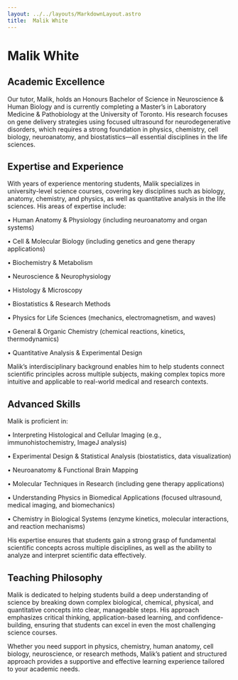 ```yaml
---
layout: ../../layouts/MarkdownLayout.astro
title:  Malik White
---
```


# Malik White

## Academic Excellence

Our tutor, Malik, holds an Honours Bachelor of Science in Neuroscience & Human Biology and is currently completing a Master’s in Laboratory Medicine & Pathobiology at the University of Toronto. His research focuses on gene delivery strategies using focused ultrasound for neurodegenerative disorders, which requires a strong foundation in physics, chemistry, cell biology, neuroanatomy, and biostatistics—all essential disciplines in the life sciences.



## Expertise and Experience



With years of experience mentoring students, Malik specializes in university-level science courses, covering key disciplines such as biology, anatomy, chemistry, and physics, as well as quantitative analysis in the life sciences. His areas of expertise include:

• Human Anatomy & Physiology (including neuroanatomy and organ systems)

• Cell & Molecular Biology (including genetics and gene therapy applications)

• Biochemistry & Metabolism

• Neuroscience & Neurophysiology

• Histology & Microscopy

• Biostatistics & Research Methods

• Physics for Life Sciences (mechanics, electromagnetism, and waves)

• General & Organic Chemistry (chemical reactions, kinetics, thermodynamics)

• Quantitative Analysis & Experimental Design



Malik’s interdisciplinary background enables him to help students connect scientific principles across multiple subjects, making complex topics more intuitive and applicable to real-world medical and research contexts.



## Advanced Skills



Malik is proficient in:

• Interpreting Histological and Cellular Imaging (e.g., immunohistochemistry, ImageJ analysis)

• Experimental Design & Statistical Analysis (biostatistics, data visualization)

• Neuroanatomy & Functional Brain Mapping

• Molecular Techniques in Research (including gene therapy applications)

• Understanding Physics in Biomedical Applications (focused ultrasound, medical imaging, and biomechanics)

• Chemistry in Biological Systems (enzyme kinetics, molecular interactions, and reaction mechanisms)



His expertise ensures that students gain a strong grasp of fundamental scientific concepts across multiple disciplines, as well as the ability to analyze and interpret scientific data effectively.


## Teaching Philosophy

Malik is dedicated to helping students build a deep understanding of science by breaking down complex biological, chemical, physical, and quantitative concepts into clear, manageable steps. His approach emphasizes critical thinking, application-based learning, and confidence-building, ensuring that students can excel in even the most challenging science courses.



Whether you need support in physics, chemistry, human anatomy, cell biology, neuroscience, or research methods, Malik’s patient and structured approach provides a supportive and effective learning experience tailored to your academic needs.